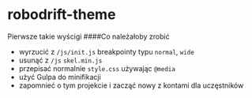 # robodrift-theme 
Pierwsze takie wyścigi
####Co należałoby zrobić
* wyrzucić z `/js/init.js` breakpointy typu `normal`, `wide`
* usunąć z `/js` `skel.min.js`
* przepisać normalnie `style.css` używając `@media`
* użyć Gulpa do minifikacji
* zapomnieć o tym projekcie i zacząć nowy z kontami dla uczęstników
